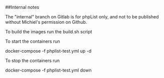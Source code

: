 
##Internal notes

The "internal" branch on Gitlab is for phpList only, and not to be published without
Michiel's permission on Github.



To build the images run the build.sh script

To start the containers run

docker-compose -f phplist-test.yml up -d

To stop the containers run

docker-compose -f phplist-test.yml down
